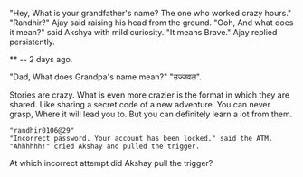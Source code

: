   "Hey, What is your grandfather's name? The one who worked crazy hours."
  "Randhir?" Ajay said raising his head from the ground.
  "Ooh, And what does it mean?" said Akshya with mild curiosity.
  "It means Brave." Ajay replied persistently.

  ** -- 2 days ago.

  "Dad, What does Grandpa's name mean?"
  "उज्जवल".


Stories are crazy. What is even more crazier is the format in which they are shared.
Like sharing a secret code of a new adventure. You can never grasp, Where it will lead you to. But you can definitely learn a lot from them.

    "randhir0106@29"
    "Incorrect password. Your account has been locked." said the ATM.
    "Ahhhhhh!" cried Akshay and pulled the trigger.

At which incorrect attempt did Akshay pull the trigger?

